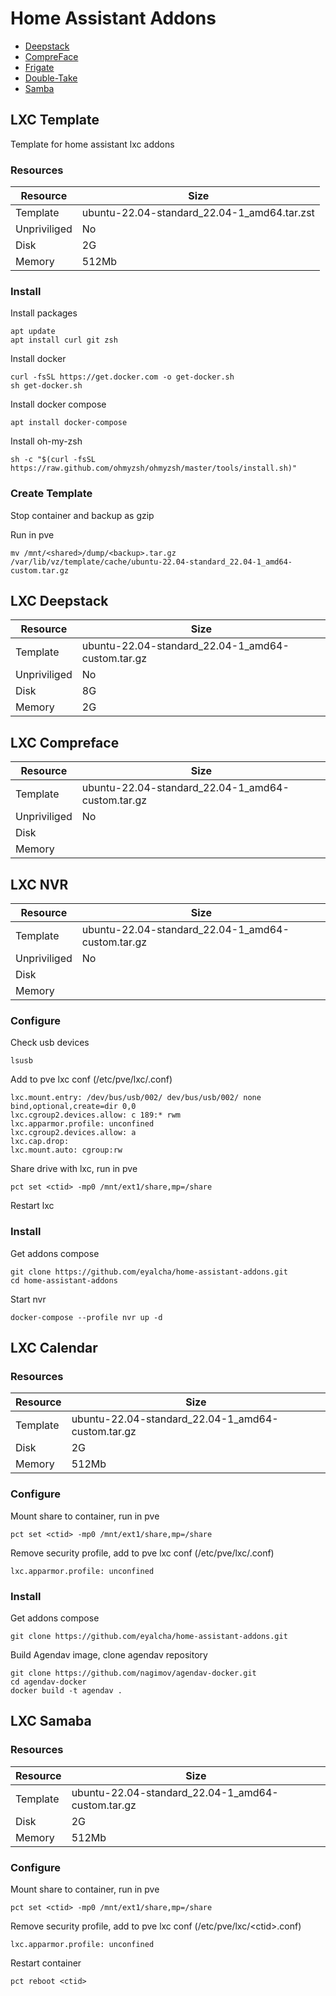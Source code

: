 # Home Assistant Addons

- [Deepstack](https://github.com/johnolafenwa/DeepStack)
- [CompreFace](https://github.com/exadel-inc/CompreFace)
- [Frigate]()
- [Double-Take]()
- [Samba]()

## LXC Template

Template for home assistant lxc addons

### Resources

Resource|Size
---|---
Template | ubuntu-22.04-standard_22.04-1_amd64.tar.zst
Unpriviliged | No
Disk | 2G
Memory | 512Mb

### Install

Install packages
```
apt update
apt install curl git zsh
```

Install docker 
```
curl -fsSL https://get.docker.com -o get-docker.sh
sh get-docker.sh
```

Install docker compose
```
apt install docker-compose
```

Install oh-my-zsh
```
sh -c "$(curl -fsSL https://raw.github.com/ohmyzsh/ohmyzsh/master/tools/install.sh)"
```

### Create Template

Stop container and backup as gzip

Run in pve
```
mv /mnt/<shared>/dump/<backup>.tar.gz /var/lib/vz/template/cache/ubuntu-22.04-standard_22.04-1_amd64-custom.tar.gz
```

## LXC Deepstack

Resource|Size
---|---
Template | ubuntu-22.04-standard_22.04-1_amd64-custom.tar.gz
Unpriviliged | No
Disk | 8G
Memory | 2G

## LXC Compreface

Resource|Size
---|---
Template | ubuntu-22.04-standard_22.04-1_amd64-custom.tar.gz
Unpriviliged | No
Disk | 
Memory | 

## LXC NVR

Resource|Size
---|---
Template | ubuntu-22.04-standard_22.04-1_amd64-custom.tar.gz
Unpriviliged | No
Disk | 
Memory |

### Configure

Check usb devices
```
lsusb
```

Add to pve lxc conf (/etc/pve/lxc/<ctid>.conf)
```
lxc.mount.entry: /dev/bus/usb/002/ dev/bus/usb/002/ none bind,optional,create=dir 0,0
lxc.cgroup2.devices.allow: c 189:* rwm
lxc.apparmor.profile: unconfined
lxc.cgroup2.devices.allow: a
lxc.cap.drop: 
lxc.mount.auto: cgroup:rw
```
  
Share drive with lxc, run in pve
```
pct set <ctid> -mp0 /mnt/ext1/share,mp=/share
```

Restart lxc

### Install

Get addons compose
```
git clone https://github.com/eyalcha/home-assistant-addons.git
cd home-assistant-addons
```

Start nvr
```
docker-compose --profile nvr up -d
```

## LXC Calendar

### Resources
  
Resource|Size
---|---
Template | ubuntu-22.04-standard_22.04-1_amd64-custom.tar.gz
Disk | 2G
Memory | 512Mb
  
### Configure

Mount share to container, run in pve
```
pct set <ctid> -mp0 /mnt/ext1/share,mp=/share
```

Remove security profile, add to pve lxc conf (/etc/pve/lxc/<ctid>.conf)
```
lxc.apparmor.profile: unconfined
```

### Install

Get addons compose
```
git clone https://github.com/eyalcha/home-assistant-addons.git
```
  
Build Agendav image, clone agendav repository
```
git clone https://github.com/nagimov/agendav-docker.git
cd agendav-docker
docker build -t agendav .
```

## LXC Samaba

### Resources
  
Resource|Size
---|---
Template | ubuntu-22.04-standard_22.04-1_amd64-custom.tar.gz
Disk | 2G
Memory | 512Mb
  
### Configure

Mount share to container, run in pve
```
pct set <ctid> -mp0 /mnt/ext1/share,mp=/share
```

Remove security profile, add to pve lxc conf (/etc/pve/lxc/\<ctid\>.conf)
```
lxc.apparmor.profile: unconfined
```

Restart container
```
pct reboot <ctid>
```

